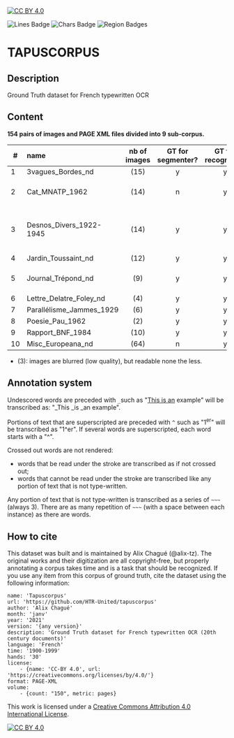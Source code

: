 [![CC BY 4.0][cc-by-shield]][cc-by]

![Lines Badge](https://img.shields.io/endpoint?url=https://gist.githubusercontent.com/alix-tz/4347188370a0daf230c7acfbe6b17449/raw/tapuscorpus_lines.json) ![Chars Badge](https://img.shields.io/endpoint?url=https://gist.githubusercontent.com/alix-tz/4347188370a0daf230c7acfbe6b17449/raw/tapuscorpus_chars.json) ![Region Badges](https://img.shields.io/endpoint?url=https://gist.githubusercontent.com/alix-tz/4347188370a0daf230c7acfbe6b17449/raw/tapuscorpus_regions.json)

# TAPUSCORPUS
## Description
Ground Truth dataset for French typewritten OCR

## Content

**154 pairs of images and PAGE XML files divided into 9 sub-corpus.**


| # | name | nb of images | GT for segmenter? | GT for recognizer? | link(s) to source images | 
| --- | :---- | :---: | :---: | :---: | ---: | 
| 1 | 3vagues_Bordes_nd | (15) | y | y | https://gallica.bnf.fr/ark:/12148/btv1b52502601r/manifest.json |
| 2 | Cat_MNATP_1962| (14) | n | y | https://www.siv.archives-nationales.culture.gouv.fr/siv/UD/FRAN_IR_050603/c-2cfmj84sh--fdjfx0b91tk6 |
| 3 | Desnos_Divers_1922-1945 | (14) | y | y | http://bljd.sorbonne.fr/ark:/naan/a011441804309XrO1fa/e3ff656f45 , http://bljd.sorbonne.fr/ark:/naan/a011441804309Dy4ooR/8f9020bc6e , http://bljd.sorbonne.fr/ark:/naan/a01144180430809P21l/036952bd71 , http://bljd.sorbonne.fr/ark:/naan/a0114418043093CzACj/ae2ff446cd |
| 4 | Jardin_Toussaint_nd | (12) | y | y | https://gallica.bnf.fr/ark:/12148/btv1b10581912k/manifest.json |
| 5 | Journal_Trépond_nd | (9) | y | y | https://www.siv.archives-nationales.culture.gouv.fr/siv/UD/FRAN_IR_050082/c-65dxt4cy4--yqhpaasluvz1 |
| 6 | Lettre_Delatre_Foley_nd | (4) | y | y | https://gallica.bnf.fr/ark:/12148/btv1b525062185/manifest.json |
| 7 | Parallélisme_Jammes_1929| (6) |y | y | https://gallica.bnf.fr/ark:/12148/btv1b10583038c/manifest.json |
| 8 | Poesie_Pau_1962 | (2) | y | y | https://gallica.bnf.fr/ark:/12148/btv1b10583138r/manifest.json |
| 9 | Rapport_BNF_1984 | (10) | y | y | https://gallica.bnf.fr/ark:/12148/btv1b53097347b/manifest.json |
| 10 | Misc_Europeana_nd | (64) | n | y | Europeana |


- (3): images are blurred (low quality), but readable none the less.


## Annotation system

Undescored words are preceded with `_`such as "<ins>This is an</ins> example" will be transcribed as: "\_This \_is \_an example".

Portions of text that are superscripted are preceded with `^` such as "1<sup>er</sup>" will be transcribed as "1^er". If several words are superscripted, each word starts with a "^".

Crossed out words are not rendered:
- words that be read under the stroke are transcribed as if not crossed out;
- words that cannot be read under the stroke are transcribed like any portion of text that is not type-written.

Any portion of text that is not type-written is transcribed as a series of `~~~` (always 3). There are as many repetition of `~~~` (with a space between each instance) as there are words.


## How to cite

This dataset was built and is maintained by Alix Chagué (@alix-tz). The original works and their digitization are all copyright-free, but properly annotating a corpus takes time and is a task that should be recognized. If you use any item from this corpus of ground truth, cite the dataset using the following information:

```
name: 'Tapuscorpus'
url: 'https://github.com/HTR-United/tapuscorpus'
author: 'Alix Chagué'
month: 'janv'
year: '2021'
version: '{any version}'
description: 'Ground Truth dataset for French typewritten OCR (20th century documents)'
language: 'French'
time: '1900-1999'
hands: '30'
license:
    - {name: 'CC-BY 4.0', url: 'https://creativecommons.org/licenses/by/4.0/'}
format: PAGE-XML
volume:
    - {count: "150", metric: pages}
```


This work is licensed under a
[Creative Commons Attribution 4.0 International License][cc-by].

[![CC BY 4.0][cc-by-image]][cc-by]

[cc-by]: http://creativecommons.org/licenses/by/4.0/
[cc-by-image]: https://i.creativecommons.org/l/by/4.0/88x31.png
[cc-by-shield]: https://img.shields.io/badge/License-CC%20BY%204.0-lightgrey.svg
